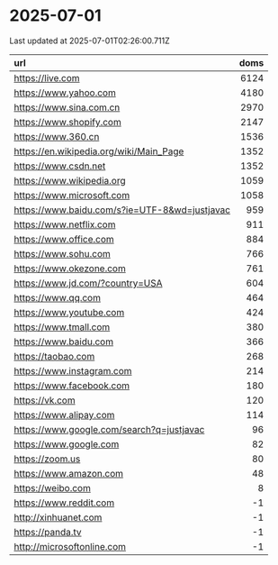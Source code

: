 # 2025-07-01

<!-- BEGIN -->
Last updated at 2025-07-01T02:26:00.711Z

url | doms
:- | -:
https://live.com | 6124
https://www.yahoo.com | 4180
https://www.sina.com.cn | 2970
https://www.shopify.com | 2147
https://www.360.cn | 1536
https://en.wikipedia.org/wiki/Main_Page | 1352
https://www.csdn.net | 1352
https://www.wikipedia.org | 1059
https://www.microsoft.com | 1058
https://www.baidu.com/s?ie=UTF-8&wd=justjavac | 959
https://www.netflix.com | 911
https://www.office.com | 884
https://www.sohu.com | 766
https://www.okezone.com | 761
https://www.jd.com/?country=USA | 604
https://www.qq.com | 464
https://www.youtube.com | 424
https://www.tmall.com | 380
https://www.baidu.com | 366
https://taobao.com | 268
https://www.instagram.com | 214
https://www.facebook.com | 180
https://vk.com | 120
https://www.alipay.com | 114
https://www.google.com/search?q=justjavac | 96
https://www.google.com | 82
https://zoom.us | 80
https://www.amazon.com | 48
https://weibo.com | 8
https://www.reddit.com | -1
http://xinhuanet.com | -1
https://panda.tv | -1
http://microsoftonline.com | -1
<!-- END -->
